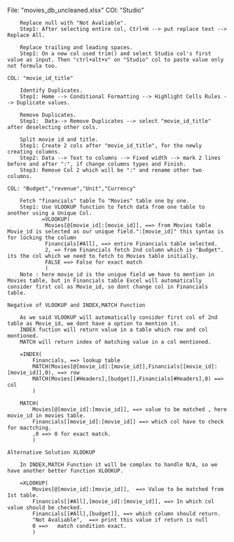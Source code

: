 File: "movies_db_uncleaned.xlsx"
    COl: "Studio"

        Replace null with "Not Avaliable".   
        Step1: After selecting entire col, Ctrl+H --> put replace text --> Replace All.

        Replace trailing and leading spaces.
        Step1: On a new col used trim() and select Studio col's first value as input. Then "ctrl+alt+v" on "Studio" col to paste value only not formula too.

    COL: "movie_id_title"

        Identify Duplicates. 
        Step1: Home --> Conditional Formatting --> Highlight Cells Rules --> Duplicate values.

        Remove Duplicates.
        Step1:  Data--> Remove Duplicates --> select "movie_id_title" after deselecting other cols.

        Split movie id and title.
        Step1: Create 2 cols after "movie_id_title", for the newly creating columns.
        Step2: Data --> Text to columns --> Fixed width --> mark 2 lines before and after ":", if change columns types and Finish.
        Step3: Remove Col 2 which will be ":" and rename other two columns. 

    COL: "Budget","revenue","Unit","Currency"

        Fetch "financials" table To "Movies" table one by one.
        Step1: Use VLOOKUP function to fetch data from one table to another using a Unique Col.
               =VLOOKUP(
                Movies[@[movie_id]:[movie_id]], ==> from Movies table Movie_id is selected as our unique field.":[movie_id]" this syntax is for locking the column
                Financials[#All], ==> entire Financials table selected.
                2, => from Financials fetch 2nd column which is "Budget". its the col which we need to fetch to Movies table initially.
                FALSE ==> False for exact match
                )
        Note : here movie_id is the unique field we have to mention in Movies table, but in Financials table Excel will automatically consider first col as Movie_id, so dont change col in Financials table.

    Negative of VLOOKUP and INDEX,MATCH Function

        As we said VLOOKUP will automatically consider first col of 2nd table as Movie_id, we dont have a option to mention it.
        INDEX fuction will return value in a table which row and col mentioned.
        MATCH will return index of matching value in a col mentioned.

        =INDEX(
            Financials, ==> lookup table
            MATCH(Movies[@[movie_id]:[movie_id]],Financials[[movie_id]:[movie_id]],0), ==> row
            MATCH(Movies[[#Headers],[budget]],Financials[#Headers],0) ==> col
            )

        MATCH(
            Movies[@[movie_id]:[movie_id]], ==> value to be matched , here movie_id in movies table.
            Financials[[movie_id]:[movie_id]] ==> which col have to check for mactching.
            ,0 ==> 0 for exact match.
            )    

    Alternative Solution XLOOKUP

        In INDEX,MATCH Function it will be complex to handle N/A, so we have another better function XLOOKUP.

        =XLOOKUP(
            Movies[@[movie_id]:[movie_id]],  ==> Value to be matched from 1st table.
            Financials[[#All],[movie_id]:[movie_id]], ==> In which col value should be checked.
            Financials[[#All],[budget]], ==> which column should return.
            "Not Avaliable",  ==> print this value if return is null
            0 ==>   match condition exact.
            )


    

